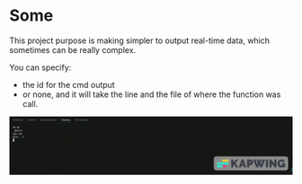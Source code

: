 # Some 

This project purpose is making simpler to output real-time data, which sometimes can be really complex.

You can specify:
-  the id for the cmd output
-  or none, and it will take the line and the file of where the function was call.


![](docs/example_output.gif)